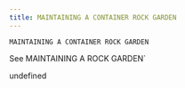 ```yaml
---
title: MAINTAINING A CONTAINER ROCK GARDEN
---
```

`MAINTAINING A CONTAINER ROCK GARDEN`

See MAINTAINING A ROCK GARDEN`

undefined